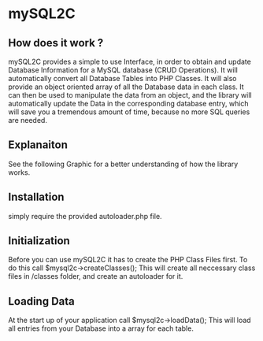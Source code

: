 # mySQL2C

## How does it work ? 

mySQL2C provides a simple to use Interface, in order to obtain and update Database Information for a MySQL database (CRUD Operations). 
It will automatically convert all Database Tables into PHP Classes. It will also provide an object oriented array of all the Database data in each class. It can then be used to manipulate the data from an object, and the library will automatically update the Data in the corresponding database entry, which will save you a tremendous amount of time, because no more SQL queries are needed. 

## Explanaiton 

See the following Graphic for a better understanding of how the library works. 

## Installation 

simply require the provided autoloader.php file. 

## Initialization  

Before you can use mySQL2C it has to create the PHP Class Files first. To do this call $mysql2c->createClasses(); 
This will create all neccessary class files in /classes folder, and create an autoloader for it. 

## Loading Data 

At the start up of your application call $mysql2c->loadData(); 
This will load all entries from your Database into a array for each table. 
